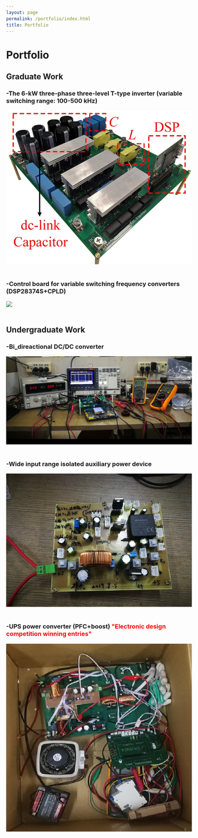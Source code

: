 ```yaml
---
layout: page
permalink: /portfolio/index.html
title: Portfolio
---
```


# Portfolio

## Graduate Work

### -The 6-kW three-phase three-level T-type inverter (variable switching range: 100-500 kHz)

<div>
<img src="/images/DCAC.JPG">
</div>
<br>

### -Control board for variable switching frequency converters (DSP28374S+CPLD)

<div>
<img src="/images/control board.JPG">
</div>
<br>


## Undergraduate Work

### -Bi_direactional DC/DC converter

<div>
<img src="/images/DCDC.JPG">
</div>
<br>

### -Wide input range isolated auxiliary power device

<div>
<img src="/images/Final additional.JPG">
</div>
<br>

### -UPS power converter (PFC+boost)     **<font color='red'>"Electronic design competition winning entries"</font>**

<div>
<img src="/images/hunan contest.JPG">
</div>
<br>